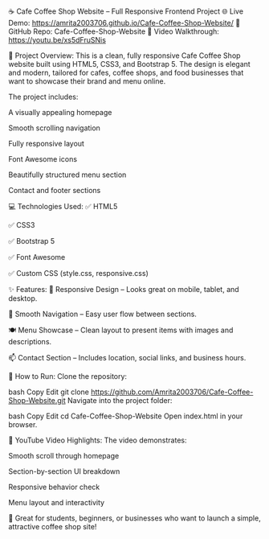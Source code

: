 ☕ Cafe Coffee Shop Website – Full Responsive Frontend Project
🌐 Live Demo:  https://amrita2003706.github.io/Cafe-Coffee-Shop-Website/
📂 GitHub Repo: Cafe-Coffee-Shop-Website
🎥 Video Walkthrough: https://youtu.be/xs5dFruSNis

📌 Project Overview:
This is a clean, fully responsive Cafe Coffee Shop website built using HTML5, CSS3, and Bootstrap 5. The design is elegant and modern, tailored for cafes, coffee shops, and food businesses that want to showcase their brand and menu online.

The project includes:

A visually appealing homepage

Smooth scrolling navigation

Fully responsive layout

Font Awesome icons

Beautifully structured menu section

Contact and footer sections

💻 Technologies Used:
✅ HTML5

✅ CSS3

✅ Bootstrap 5

✅ Font Awesome

✅ Custom CSS (style.css, responsive.css)

✨ Features:
📱 Responsive Design – Looks great on mobile, tablet, and desktop.

🔗 Smooth Navigation – Easy user flow between sections.

🍽️ Menu Showcase – Clean layout to present items with images and descriptions.

📫 Contact Section – Includes location, social links, and business hours.

🚀 How to Run:
Clone the repository:

bash
Copy
Edit
git clone https://github.com/Amrita2003706/Cafe-Coffee-Shop-Website.git
Navigate into the project folder:

bash
Copy
Edit
cd Cafe-Coffee-Shop-Website
Open index.html in your browser.

📌 YouTube Video Highlights:
The video demonstrates:

Smooth scroll through homepage

Section-by-section UI breakdown

Responsive behavior check

Menu layout and interactivity

🎯 Great for students, beginners, or businesses who want to launch a simple, attractive coffee shop site!

